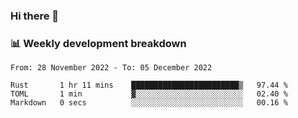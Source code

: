### Hi there 👋

### 📊 Weekly development breakdown
<!--START_SECTION:waka-->

```text
From: 28 November 2022 - To: 05 December 2022

Rust       1 hr 11 mins    ████████████████████████▒   97.44 %
TOML       1 min           ▓░░░░░░░░░░░░░░░░░░░░░░░░   02.40 %
Markdown   0 secs          ░░░░░░░░░░░░░░░░░░░░░░░░░   00.16 %
```

<!--END_SECTION:waka-->
